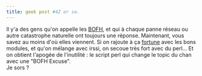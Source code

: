 ```yaml
---
title: geek post #42 or so.
---
```


Il y'a des gens qu'on appelle les
[BOFH](http://www.cs.wisc.edu/~ballard/bofh/), et qui à chaque panne réseau ou
autre catastrophe naturelle ont toujours une réponse. Maintenant, vous savez
au moins d'où elles viennent. Si on rajoute à ça
[fortune](http://www.die.net/doc/linux/man/man6/fortune.6.html) avec les bons
modules, et qu'on mélange avec irssi, on secoue très fort avec du perl... Et
on obtient l'apogée de l'inutilité : le script perl qui change le topic du
chan avec une "BOFH Excuse".  
Je sors ?


